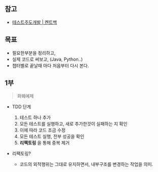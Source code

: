 ## 참고

- [테스트주도개발 | 켄트백](http://www.yes24.com/Product/Goods/12246033)



## 목표

- 필요한부분을 정리하고,
- 실제 코드로 써보고, (Java, Python..)
- 챕터별로 끝날때 마다 처음부터 다시 본다.



## 1부

> 화폐예제



- TDD 단계
  1. 테스트 하나 추가
  2. 모든 테스트를 실행하고, 새로 추가한것이 실패하는 지 확인
  3. 이에 따라 코드 조금 수정
  4. 모든 테스트 실행, 전부 성공을 확인
  5. **리팩토링** 을 통해 중복 제거



- 리팩토링?
  - 코드의 외적행위는 그대로 유지하면서, 내부구조를 변경하는 작업을 의미.



